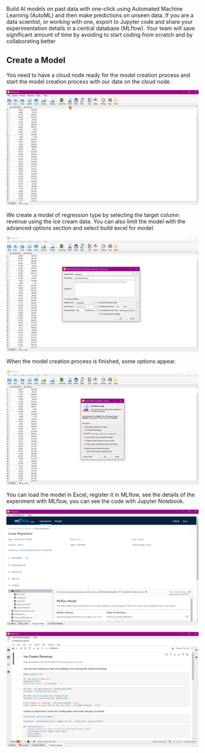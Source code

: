 Build AI models on past data with one-click using Automated Machine Learning (AutoML) and then make predictions 
on unseen data. If you are a data scientist, or working with one, export to Jupyter code and share your experimentation 
details in a central database (MLflow). Your team will save significant amount of time by avoiding to start coding from 
scratch and by collaborating better

## Create a Model
You need to have a cloud node ready for the model creation process and start the model creation process with our data on the cloud node.

![model](img/model.png)

We create a model of regression type by selecting the target column revenue using the ice cream data.
You can also limit the model with the advanced options section and select build excel for model.

![model2](img/model2.png)

When the model creation process is finished, some options appear.

![model3](img/model3.png)

You can load the model in Excel, register it in MLflow, see the details of the experiment with MLflow, you can see the code with Jupyter Notebook.

![mflow](img/mlflow.png)

![jupyter](img/jupyter.png)


